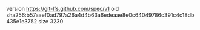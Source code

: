 version https://git-lfs.github.com/spec/v1
oid sha256:b57aaef0ad797a26a4d4b63a6edeaae8e0c64049786c391c4c18db435e1e3752
size 3230
